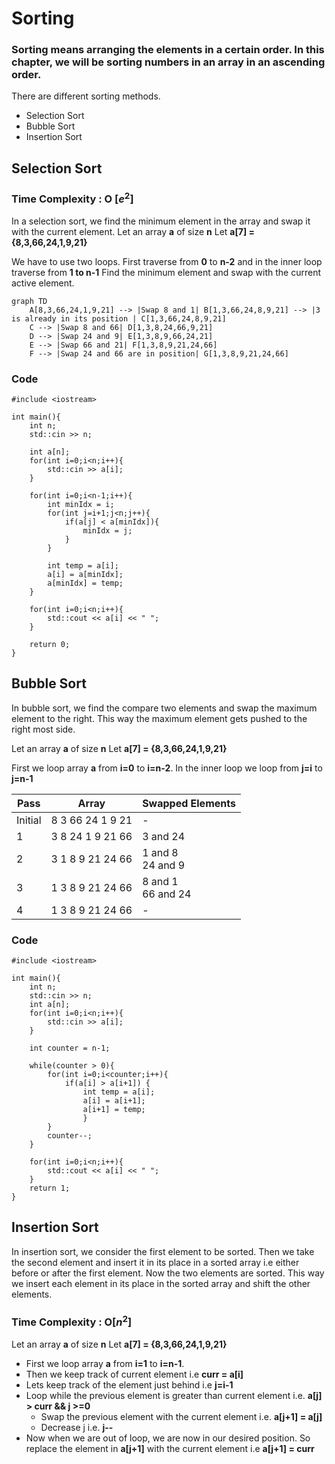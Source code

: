 # Sorting
### Sorting means arranging the elements in a certain order. In this chapter, we will be sorting numbers in an array in an ascending order.

There are different sorting methods.
- Selection Sort
- Bubble Sort
- Insertion Sort

## Selection Sort

### Time Complexity : O [$e^{2}$]
In a selection sort, we find the minimum element in the array and swap it with the current element.
Let an array **a** of size **n**
Let **a[7] = {8,3,66,24,1,9,21}**

We have to use two loops.
First traverse from **0** to **n-2** and in the inner loop traverse from **1 to n-1**
Find the minimum element and swap with the current active element.

```mermaid
graph TD
    A[8,3,66,24,1,9,21] --> |Swap 8 and 1| B[1,3,66,24,8,9,21] --> |3 is already in its position | C[1,3,66,24,8,9,21]
    C --> |Swap 8 and 66| D[1,3,8,24,66,9,21]
    D --> |Swap 24 and 9| E[1,3,8,9,66,24,21]
    E --> |Swap 66 and 21| F[1,3,8,9,21,24,66]
    F --> |Swap 24 and 66 are in position| G[1,3,8,9,21,24,66]
```

### Code
```
#include <iostream>

int main(){
    int n;
    std::cin >> n;

    int a[n];
    for(int i=0;i<n;i++){
        std::cin >> a[i];
    }

    for(int i=0;i<n-1;i++){
        int minIdx = i;
        for(int j=i+1;j<n;j++){
            if(a[j] < a[minIdx]){
                minIdx = j;
            }
        }
        
        int temp = a[i];
        a[i] = a[minIdx];
        a[minIdx] = temp;
    }
    
    for(int i=0;i<n;i++){
        std::cout << a[i] << " ";
    }

    return 0;
}

```

## Bubble Sort
In bubble sort, we find the compare two elements and swap the maximum element to the right. This way the maximum element gets pushed to the right most side.

Let an array **a** of size **n**
Let **a[7] = {8,3,66,24,1,9,21}**

First we loop array **a** from **i=0** to **i=n-2**. In the inner loop we loop from **j=i** to **j=n-1**

| Pass | Array | Swapped Elements |
| --- | --- | --- |
| Initial | 8 3 66 24 1 9 21 | - |
| 1 | 3 8 24 1 9 21 66 | 3 and 24 |
| 2 | 3 1 8 9 21 24 66 | 1 and 8<br>24 and 9 |
| 3 | 1 3 8 9 21 24 66 | 8 and 1<br>66 and 24 |
| 4 | 1 3 8 9 21 24 66 | - |

### Code

```
#include <iostream>

int main(){
	int n;
	std::cin >> n;
	int a[n];
	for(int i=0;i<n;i++){
		std::cin >> a[i];
	}
	
	int counter = n-1;

	while(counter > 0){
		for(int i=0;i<counter;i++){
			if(a[i] > a[i+1]) {
				int temp = a[i];
				a[i] = a[i+1];
				a[i+1] = temp;
				}
		}
		counter--;
	}

	for(int i=0;i<n;i++){
		std::cout << a[i] << " ";
	}
	return 1;
}
```

## Insertion Sort
In insertion sort, we consider the first element to be sorted. Then we take the second element and insert it in its place in a sorted array i.e either before or after the first element. Now the two elements are sorted. This way we insert each element in its place in the sorted array and shift the other elements.
### Time Complexity : O[$n^{2}$]
Let an array **a** of size **n**
Let **a[7] = {8,3,66,24,1,9,21}**

- First we loop array **a** from **i=1** to **i=n-1**.
- Then we keep track of current element i.e **curr = a[i]**
- Lets keep track of the element just behind i.e **j=i-1**
- Loop while the previous element is greater than current element i.e. **a[j] > curr && j >=0**
  - Swap the previous element with the current element i.e. **a[j+1] = a[j]**
  - Decrease j i.e. **j--**
- Now when we are out of loop, we are now in our desired position. So replace the element in  **a[j+1]** with the current element i.e **a[j+1] = curr**



